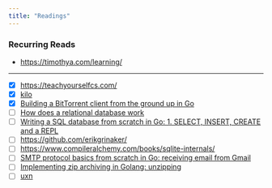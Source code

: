 ```yaml
---
title: "Readings"
---
```


### Recurring Reads
- https://timothya.com/learning/

---
- [x] https://teachyourselfcs.com/
- [x] [kilo](https://viewsourcecode.org/snaptoken/kilo/)
- [x] [Building a BitTorrent client from the ground up in Go](https://blog.jse.li/posts/torrent/)
- [ ] [How does a relational database work](http://coding-geek.com/how-databases-work/ "How does a relational database work")
- [ ] [Writing a SQL database from scratch in Go: 1. SELECT, INSERT, CREATE and a REPL](https://notes.eatonphil.com/database-basics.html)
- [ ] https://github.com/erikgrinaker/
- [ ] https://www.compileralchemy.com/books/sqlite-internals/
- [ ] [SMTP protocol basics from scratch in Go: receiving email from Gmail](https://notes.eatonphil.com/handling-email-from-gmail-smtp-protocol-basics.html)
- [ ] [Implementing zip archiving in Golang: unzipping](https://notes.eatonphil.com/implementing-zip-in-go-unzipping.html)
- [ ] [uxn](https://wiki.xxiivv.com/site/uxn.html)